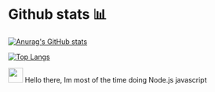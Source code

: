Github stats 📊 
=============

[![Anurag's GitHub stats](https://github-readme-stats.vercel.app/api?username=trulynodejs&show_icons=true&theme=dark)](https://github.com/anuraghazra/github-readme-stats)


[![Top Langs](https://github-readme-stats.vercel.app/api/top-langs/?username=trulynodejs&layout=compact)](https://github.com/anuraghazra/github-readme-stats)              

<img src="https://raw.githubusercontent.com/MartinHeinz/MartinHeinz/master/wave.gif" width="30px">
Hello there, Im most of the time doing Node.js javascript


